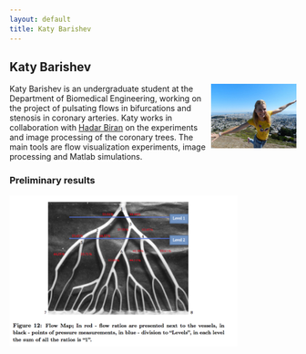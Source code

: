 ```yaml
---
layout: default
title: Katy Barishev
---
```


## Katy Barishev

<img src = "../images/katy_barishev.jpg" width = "150" align ="right">

Katy Barishev is an undergraduate student at the Department of Biomedical Engineering, working on the project of pulsating flows in bifurcations and stenosis in coronary arteries. Katy works in collaboration with [Hadar Biran](hadar_biran.html) on the experiments and image processing of the coronary trees. The main tools are flow visualization experiments, image processing and Matlab simulations.




### Preliminary results
<img src="../images/flow_map.png" width="400"> 

 

